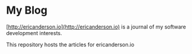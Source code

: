 # My Blog

[http://ericanderson.io](http://ericanderson.io) is a journal of my software development interests.

This repository hosts the articles for ericanderson.io
